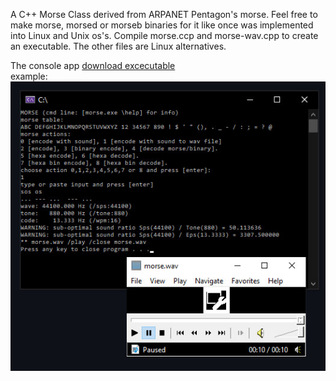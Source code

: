 A C++ Morse Class derived from ARPANET Pentagon's morse. Feel free to make morse, morsed or morseb binaries for it like once was implemented into Linux and Unix os's. Compile morse.ccp and morse-wav.cpp to create an executable. The other files are Linux alternatives.

The console app <a href="https://drive.google.com/file/d/1yICMKhdZdQp_CeZqusF0lLqNIOP4mUIe/view?usp=sharing" target="_blank">download excecutable</a><br>
example:<br>
<img src=https://github.com/RayColt/morse/blob/master/cpp/morse-code.jpg>
